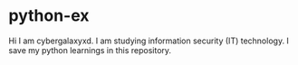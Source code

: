 # python-ex
Hi I am cybergalaxyxd. 
I am studying information security (IT) technology.
I save my python learnings in this repository.
